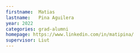 ```yaml
---
firstname:  Matias
lastname:   Pina Aguilera
year: 2022
categories: grad-alumni
homepage: https://www.linkedin.com/in/matipina/
supervisor: Liut
---
```

